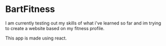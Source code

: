 # BartFitness

I am currently testing out my skills of what i've learned so far
and im trying to create a website based on my fitness profile.

This app is made using react.

